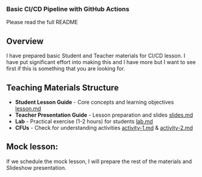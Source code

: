 ### Basic CI/CD Pipeline with GitHub Actions

Please read the full README

## Overview
I have prepared basic Student and Teacher materials for CI/CD lesson. I have put significant effort into making this and I have more but I want to see first if this is something that you are looking for.


## Teaching Materials Structure
- **Student Lesson Guide** - Core concepts and learning objectives [lesson.md](lesson.md)
- **Teacher Presentation Guide** - Lesson preparation and slides [slides.md](slides.md)
- **Lab** - Practical exercise (1-2 hours) for students [lab.md](lab.md)
- **CFUs** - Check for understanding activities [activity-1.md](activity-1.md) & [activity-2.md](activity-2.md)


## Mock lesson:

If we schedule the mock lesson, I will prepare the rest of the materials and Slideshow presentation.
